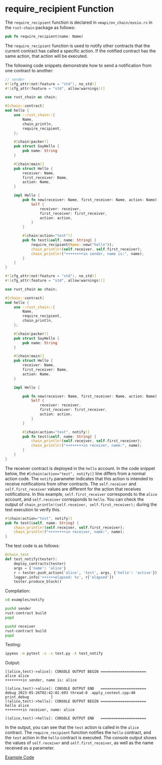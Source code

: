 # require_recipient Function

The `require_recipient` function is declared in `vmapi/on_chain/eosio.rs` in the `rust-chain` package as follows:

```rust
pub fn require_recipient(name: Name)
```

The `require_recipient` function is used to notify other contracts that the current contract has called a specific action. If the notified contract has the same action, that action will be executed.

The following code snippets demonstrate how to send a notification from one contract to another:

```rust
// sender
#![cfg_attr(not(feature = "std"), no_std)]
#![cfg_attr(feature = "std", allow(warnings))]

use rust_chain as chain;

#[chain::contract]
mod hello {
    use ::rust_chain::{
        Name,
        chain_println,
        require_recipient,
    };

    #[chain(packer)]
    pub struct SayHello {
        pub name: String
    }

    #[chain(main)]
    pub struct Hello {
        receiver: Name,
        first_receiver: Name,
        action: Name,
    }

    impl Hello {
        pub fn new(receiver: Name, first_receiver: Name, action: Name) -> Self {
            Self {
                receiver: receiver,
                first_receiver: first_receiver,
                action: action,
            }
        }

        #[chain(action="test")]
        pub fn test(&self, name: String) {
            require_recipient(Name::new("hello"));
            chain_println!(self.receiver, self.first_receiver);
            chain_println!("++++++++in sender, name is:", name);
        }
    }
}
```

```rust
#![cfg_attr(not(feature = "std"), no_std)]
#![cfg_attr(feature = "std", allow(warnings))]

use rust_chain as chain;

#[chain::contract]
mod hello {
    use ::rust_chain::{
        Name,
        require_recipient,
        chain_println,
    };

    #[chain(packer)]
    pub struct SayHello {
        pub name: String
    }

    #[chain(main)]
    pub struct Hello {
        receiver: Name,
        first_receiver: Name,
        action: Name,
    }

    impl Hello {

        pub fn new(receiver: Name, first_receiver: Name, action: Name) -> Self {
            Self {
                receiver: receiver,
                first_receiver: first_receiver,
                action: action,
            }
        }

        #[chain(action="test", notify)]
        pub fn test(&self, name: String) {
            chain_println!(self.receiver, self.first_receiver);
            chain_println!("++++++++in receiver, name:", name);
        }
    }
}
```

The receiver contract is deployed in the `hello` account. In the code snippet below, the `#[chain(action="test", notify)]` line differs from a normal action code. The `notify` parameter indicates that this action is intended to receive notifications from other contracts. The `self.receiver` and `self.first_receiver` values are different for the action that receives notifications. In this example, `self.first_receiver` corresponds to the `alice` account, and `self.receiver` corresponds to `hello`. You can check the output of `chain_println!(self.receiver, self.first_receiver);` during the test execution to verify this.

```rust
#[chain(action="test", notify)]
pub fn test(&self, name: String) {
    chain_println!(self.receiver, self.first_receiver);
    chain_println!("++++++++in receiver, name:", name);
}
```

The test code is as follows:

```python
@chain_test
def test_notify(tester):
    deploy_contracts(tester)
    args = {'name': 'alice'}
    r = tester.push_action('alice', 'test', args, {'hello': 'active'})
    logger.info('++++++elapsed: %s', r['elapsed'])
    tester.produce_block()
```

Compilation:

```bash
cd examples/notify

pushd sender
rust-contract build
popd

pushd receiver
rust-contract build
popd
```

Testing:

```bash
ipyeos -m pytest -s -x test.py -k test_notify
```

Output:

```
[(alice,test)->alice]: CONSOLE OUTPUT BEGIN =====================
alice alice
++++++++in sender, name is: alice

[(alice,test)->alice]: CONSOLE OUTPUT END   =====================
debug 2023-05-26T02:42:02.693 thread-0  apply_context.cpp:40          print_debug          ] 
[(alice,test)->hello]: CONSOLE OUTPUT BEGIN =====================
hello alice
++++++++in receiver, name: alice

[(alice,test)->hello]: CONSOLE OUTPUT END   =====================
```

In the output, you can see that the `test` action is called in the `alice` contract. The `require_recipient` function notifies the `hello` contract, and the `test` action in the `hello` contract is executed. The console output shows the values of `self.receiver` and `self.first_receiver`, as well as the name received as a parameter.

[Example Code](https://github.com/learnforpractice/rscdk-book/tree/master/examples/notify)
